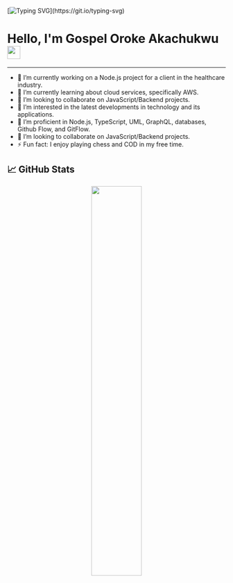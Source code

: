 [![Typing SVG](https://readme-typing-svg.herokuapp.com?size=24&width=600&lines=Welcome+To+Nweke's+GitHub+Profile!)](https://git.io/typing-svg)

# Hello, I'm Gospel Oroke Akachukwu <img src="https://raw.githubusercontent.com/MartinHeinz/MartinHeinz/master/wave.gif" width="30px" height='30px'>

---

- 🔭 I’m currently working on a Node.js project for a client in the healthcare industry.
- 🌱 I’m currently learning about cloud services, specifically AWS.
- 👯 I’m looking to collaborate on JavaScript/Backend projects.
- 👀 I’m interested in the latest developments in technology and its applications.
- 🌱 I’m proficient in Node.js, TypeScript, UML, GraphQL, databases, Github Flow, and GitFlow.
- 💞️ I’m looking to collaborate on JavaScript/Backend projects.
- ⚡ Fun fact: I enjoy playing chess and COD in my free time.

## 📈 GitHub Stats

<p align="center">
  <img width="48%" src="https://github-readme-stats.vercel.app/api?username=Estate360&show_icons=true&theme=tokyonight" />
</p>


<!---
Estate360/Estate360 is a ✨ special ✨ repository because its `README.md` (this file) appears on your GitHub profile.
You can click the Preview link to take a look at your changes.
--->
